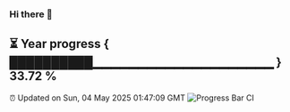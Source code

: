 ### Hi there 👋
⏳ Year progress { ██████████▁▁▁▁▁▁▁▁▁▁▁▁▁▁▁▁▁▁▁▁ } 33.72 %
---
⏰ Updated on Sun, 04 May 2025 01:47:09 GMT
![Progress Bar CI](https://github.com/liununu/liununu/workflows/Progress%20Bar%20CI/badge.svg)
